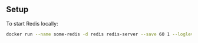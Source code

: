 ## Setup

To start Redis locally:

```sh
docker run --name some-redis -d redis redis-server --save 60 1 --loglevel warning
```
